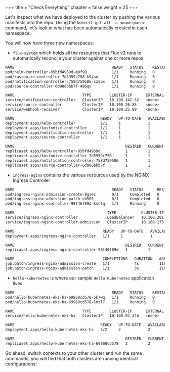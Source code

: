 +++
title = "Check Everything"
chapter = false
weight = 25
+++

Let's inspect what we have deployed to the cluster by pushing the various manifests into the repo. Using the `kubectl get all -n <namespace>` command, let's look at what has been automatically created in each namespace.

You will now have three new namespaces:

- `flux-system` which holds all the resources that Flux v2 runs to automatically reconcile your cluster against one or more repos

```bash
NAME                                           READY   STATUS    RESTARTS   AGE
pod/helm-controller-85bfd4959d-m9f98           1/1     Running   0          11h
pod/kustomize-controller-7d5959c758-k94sm      1/1     Running   0          11h
pod/notification-controller-758d759586-cz5bx   1/1     Running   0          11h
pod/source-controller-6d986bbb7f-486qv         1/1     Running   0          11h

NAME                              TYPE        CLUSTER-IP      EXTERNAL-IP   PORT(S)   AGE
service/notification-controller   ClusterIP   10.100.142.52   <none>        80/TCP    11h
service/source-controller         ClusterIP   10.100.26.85    <none>        80/TCP    11h
service/webhook-receiver          ClusterIP   10.100.25.99    <none>        80/TCP    11h

NAME                                      READY   UP-TO-DATE   AVAILABLE   AGE
deployment.apps/helm-controller           1/1     1            1           11h
deployment.apps/kustomize-controller      1/1     1            1           11h
deployment.apps/notification-controller   1/1     1            1           11h
deployment.apps/source-controller         1/1     1            1           11h

NAME                                                 DESIRED   CURRENT   READY   AGE
replicaset.apps/helm-controller-85bfd4959d           1         1         1       11h
replicaset.apps/kustomize-controller-7d5959c758      1         1         1       11h
replicaset.apps/notification-controller-758d759586   1         1         1       11h
replicaset.apps/source-controller-6d986bbb7f         1         1         1       11h
```

- `ingress-nginx` contains the various resources used by the NGINX Ingress Controller

```bash
NAME                                           READY   STATUS      RESTARTS   AGE
pod/ingress-nginx-admission-create-8gx6c       0/1     Completed   0          11h
pod/ingress-nginx-admission-patch-cb565        0/1     Completed   0          11h
pod/ingress-nginx-controller-98f46f89d-ksntq   1/1     Running     0          11h

NAME                                         TYPE           CLUSTER-IP      EXTERNAL-IP                                                                     PORT(S)                      AGE
service/ingress-nginx-controller             LoadBalancer   10.100.201.90   xxx.elb.xxx.amazonaws.com   80:31893/TCP,443:31157/TCP   11h
service/ingress-nginx-controller-admission   ClusterIP      10.100.173.7    <none>                                                                          443/TCP                      11h

NAME                                       READY   UP-TO-DATE   AVAILABLE   AGE
deployment.apps/ingress-nginx-controller   1/1     1            1           11h

NAME                                                 DESIRED   CURRENT   READY   AGE
replicaset.apps/ingress-nginx-controller-98f46f89d   1         1         1       11h

NAME                                       COMPLETIONS   DURATION   AGE
job.batch/ingress-nginx-admission-create   1/1           4s         11h
job.batch/ingress-nginx-admission-patch    1/1           3s         11h
```
  
- `hello-kubernetes` is where our sample `Hello Kubernetes` application lives.

```bash
NAME                                           READY   STATUS    RESTARTS   AGE
pod/hello-kubernetes-eks-ha-69968cd578-5k7wq   1/1     Running   0          11h
pod/hello-kubernetes-eks-ha-69968cd578-lmzl7   1/1     Running   0          11h

NAME                              TYPE        CLUSTER-IP      EXTERNAL-IP   PORT(S)   AGE
service/hello-kubernetes-eks-ha   ClusterIP   10.100.97.246   <none>        80/TCP    11h

NAME                                      READY   UP-TO-DATE   AVAILABLE   AGE
deployment.apps/hello-kubernetes-eks-ha   2/2     2            2           11h

NAME                                                 DESIRED   CURRENT   READY   AGE
replicaset.apps/hello-kubernetes-eks-ha-69968cd578   2         2         2       11h
```

Go ahead, switch contexts to your other cluster and run the same commands, you will find that both clusters are running identical configurations!